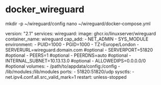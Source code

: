 # docker_wireguard
mkdir -p ~/wireguard/config
nano ~/wireguard/docker-compose.yml

version: "2.1"
services:
  wireguard:
    image: ghcr.io/linuxserver/wireguard
    container_name: wireguard
    cap_add:
      - NET_ADMIN
      - SYS_MODULE
    environment:
      - PUID=1000
      - PGID=1000
      - TZ=Europe/London
      - SERVERURL=wireguard.domain.com #optional
      - SERVERPORT=51820 #optional
      - PEERS=1 #optional
      - PEERDNS=auto #optional
      - INTERNAL_SUBNET=10.13.13.0 #optional
      - ALLOWEDIPS=0.0.0.0/0 #optional
    volumes:
      - /path/to/appdata/config:/config
      - /lib/modules:/lib/modules
    ports:
      - 51820:51820/udp
    sysctls:
      - net.ipv4.conf.all.src_valid_mark=1
    restart: unless-stopped
